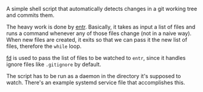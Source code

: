 A simple shell script that automatically detects changes in a git working tree and commits them.

The heavy work is done by [entr](http://eradman.com/entrproject/). Basically, it takes as input a list of files and runs a command whenever any of those files change (not in a naive way). When new files are created, it exits so that we can pass it the new list of files, therefore the `while` loop.

[fd](https://github.com/sharkdp/fd) is used to pass the list of files to be watched to `entr`, since it handles ignore files like `.gitignore` by default.

The script has to be run as a daemon in the directory it's supposed to watch.
There's an example systemd service file that accomplishes this.
